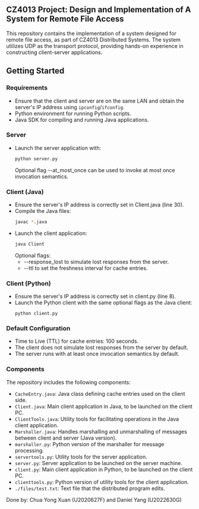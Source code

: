 ## CZ4013 Project: Design and Implementation of A System for Remote File Access

This repository contains the implementation of a system designed for remote file access, as part of CZ4013 Distributed Systems. The system utilizes UDP as the transport protocol, providing hands-on experience in constructing client-server applications.

## Getting Started

### Requirements
- Ensure that the client and server are on the same LAN and obtain the server's IP address using `ipconfig`/`ifconfig`.
- Python environment for running Python scripts.
- Java SDK for compiling and running Java applications.

### Server

- Launch the server application with:
  ```bash
  python server.py
  ```
  Optional flag --at_most_once can be used to invoke at most once invocation semantics.

### Client (Java)

- Ensure the server's IP address is correctly set in Client.java (line 30).
- Compile the Java files:
  ```bash
  javac *.java
  ```
- Launch the client application:
  ```bash
  java Client
  ```
  Optional flags:
  - --response_lost to simulate lost responses from the server.
  - --ttl <interval in seconds> to set the freshness interval for cache entries.

### Client (Python)

- Ensure the server's IP address is correctly set in client.py (line 8).
- Launch the Python client with the same optional flags as the Java client:
  ```
  python client.py
  ```

### Default Configuration
- Time to Live (TTL) for cache entries: 100 seconds.
- The client does not simulate lost responses from the server by default.
- The server runs with at least once invocation semantics by default.

### Components
The repository includes the following components:

- `CacheEntry.java`: Java class defining cache entries used on the client side.
- `Client.java`: Main client application in Java, to be launched on the client PC.
- `ClientTools.java`: Utility tools for facilitating operations in the Java client application.
- `Marshaller.java`: Handles marshalling and unmarshalling of messages between client and server (Java version).
- `marshaller.py`: Python version of the marshaller for message processing.
- `servertools.py`: Utility tools for the server application.
- `server.py`: Server application to be launched on the server machine.
- `client.py`: Main client application in Python, to be launched on the client PC.
- `clienttools.py`: Python version of utility tools for the client application.
- `./files/test.txt`: Text file that the distributed program edits.

Done by: Chua Yong Xuan (U2020627F) and Daniel Yang (U2022630G)

